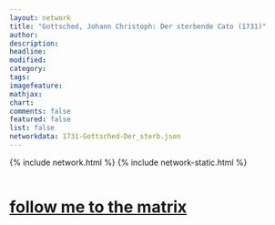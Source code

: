 ```yaml
---
layout: network
title: "Gottsched, Johann Christoph: Der sterbende Cato (1731)"
author:
description:
headline:
modified:
category:
tags: 
imagefeature: 
mathjax: 
chart: 
comments: false
featured: false
list: false
networkdata: 1731-Gottsched-Der_sterb.json
---
```

{% include network.html %}
{% include network-static.html %}
<div class="row">
  <div class="small-5 small-centered columns"><a href="/matrix244"><h1>follow me to the matrix</h1></a>
</div>
</div>
